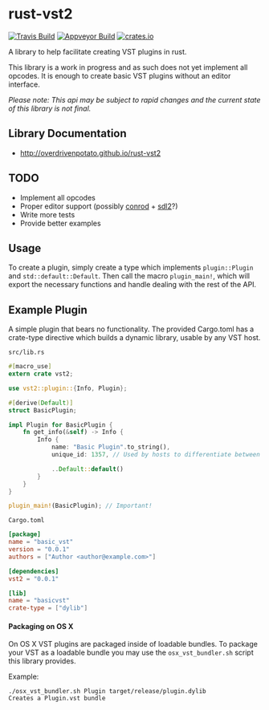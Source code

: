 # rust-vst2
[![Travis Build][trav-img]][trav-url]
[![Appveyor Build][appv-img]][appv-url]
[![crates.io][crates-img]][crates-url]

A library to help facilitate creating VST plugins in rust.

This library is a work in progress and as such does not yet implement all
opcodes. It is enough to create basic VST plugins without an editor interface.

*Please note: This api may be subject to rapid changes and the current state of
this library is not final.*

## Library Documentation
  * http://overdrivenpotato.github.io/rust-vst2

## TODO
  - Implement all opcodes
  - Proper editor support (possibly [conrod] + [sdl2]?)
  - Write more tests
  - Provide better examples

## Usage
To create a plugin, simply create a type which implements `plugin::Plugin` and
`std::default::Default`. Then call the macro `plugin_main!`, which will export
the necessary functions and handle dealing with the rest of the API.

## Example Plugin
A simple plugin that bears no functionality. The provided Cargo.toml has a
crate-type directive which builds a dynamic library, usable by any VST host.

`src/lib.rs`

```rust
#[macro_use]
extern crate vst2;

use vst2::plugin::{Info, Plugin};

#[derive(Default)]
struct BasicPlugin;

impl Plugin for BasicPlugin {
    fn get_info(&self) -> Info {
        Info {
            name: "Basic Plugin".to_string(),
            unique_id: 1357, // Used by hosts to differentiate between plugins.

            ..Default::default()
        }
    }
}

plugin_main!(BasicPlugin); // Important!
```

`Cargo.toml`

```toml
[package]
name = "basic_vst"
version = "0.0.1"
authors = ["Author <author@example.com>"]

[dependencies]
vst2 = "0.0.1"

[lib]
name = "basicvst"
crate-type = ["dylib"]
```

[trav-img]: https://travis-ci.org/rust-dsp/rust-vst.svg?branch=master
[trav-url]: https://travis-ci.org/rust-dsp/rust-vst
[appv-img]: https://ci.appveyor.com/api/projects/status/x25bmbwxqnsvy3ql?svg=true
[appv-url]: https://ci.appveyor.com/project/rustdsp/rust-vst
[crates-img]: https://img.shields.io/crates/v/vst2.svg
[crates-url]: https://crates.io/crates/vst2
[sdl2]: https://github.com/AngryLawyer/rust-sdl2
[conrod]: https://github.com/PistonDevelopers/conrod


#### Packaging on OS X

On OS X VST plugins are packaged inside of loadable bundles. 
To package your VST as a loadable bundle you may use the `osx_vst_bundler.sh` script this library provides. 

Example: 

```
./osx_vst_bundler.sh Plugin target/release/plugin.dylib
Creates a Plugin.vst bundle
```

